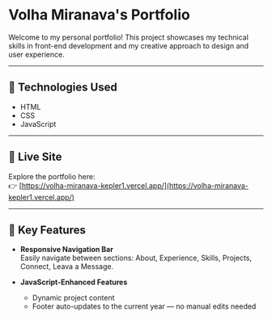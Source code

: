 # Volha Miranava's Portfolio

Welcome to my personal portfolio! This project showcases my technical skills in front-end development and my creative approach to design and user experience.

---

## 🚀 Technologies Used
- HTML  
- CSS  
- JavaScript  

---

## 🔗 Live Site  
Explore the portfolio here:  
👉 [https://volha-miranava-kepler1.vercel.app/](https://volha-miranava-kepler1.vercel.app/)

---

## 🌟 Key Features

- **Responsive Navigation Bar**  
  Easily navigate between sections: About, Experience, Skills, Projects, Connect, Leava a Message.

- **JavaScript-Enhanced Features**  
  - Dynamic project content  
  - Footer auto-updates to the current year — no manual edits needed

